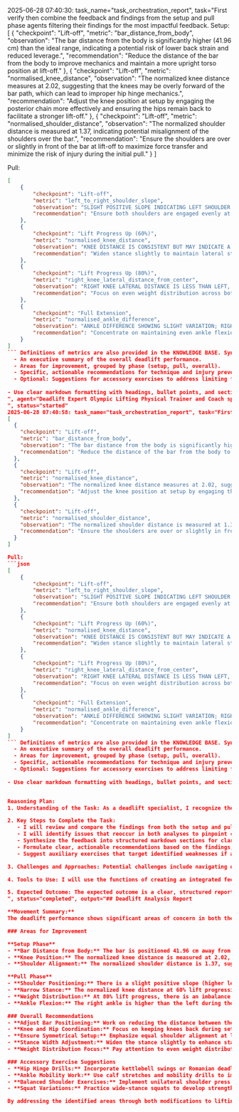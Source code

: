 2025-06-28 07:40:30: task_name="task_orchestration_report", task="First verify then combine the feedback and findings from the setup and pull phase agents filtering their findings for the most impactful feedback. Setup:
[
  {
    "checkpoint": "Lift-off",
    "metric": "bar_distance_from_body",
    "observation": "The bar distance from the body is significantly higher (41.96 cm) than the ideal range, indicating a potential risk of lower back strain and reduced leverage.",
    "recommendation": "Reduce the distance of the bar from the body to improve mechanics and maintain a more upright torso position at lift-off."
  },
  {
    "checkpoint": "Lift-off",
    "metric": "normalised_knee_distance",
    "observation": "The normalized knee distance measures at 2.02, suggesting that the knees may be overly forward of the bar path, which can lead to improper hip hinge mechanics.",
    "recommendation": "Adjust the knee position at setup by engaging the posterior chain more effectively and ensuring the hips remain back to facilitate a stronger lift-off."
  },
  {
    "checkpoint": "Lift-off",
    "metric": "normalised_shoulder_distance",
    "observation": "The normalized shoulder distance is measured at 1.37, indicating potential misalignment of the shoulders over the bar.",
    "recommendation": "Ensure the shoulders are over or slightly in front of the bar at lift-off to maximize force transfer and minimize the risk of injury during the initial pull."
  }
]

Pull:
```json
[
    {
        "checkpoint": "Lift-off",
        "metric": "left_to_right_shoulder_slope",
        "observation": "SLIGHT POSITIVE SLOPE INDICATING LEFT SHOULDER POSITIONING HIGHER.",
        "recommendation": "Ensure both shoulders are engaged evenly at the start to promote symmetrical lifting."
    },
    {
        "checkpoint": "Lift Progress Up (60%)",
        "metric": "normalised_knee_distance",
        "observation": "KNEE DISTANCE IS CONSISTENT BUT MAY INDICATE A SLIGHTLY NARROW STANCE AT THIS PHASE.",
        "recommendation": "Widen stance slightly to maintain lateral stability and prevent knee caving."
    },
    {
        "checkpoint": "Lift Progress Up (80%)",
        "metric": "right_knee_lateral_distance_from_center",
        "observation": "RIGHT KNEE LATERAL DISTANCE IS LESS THAN LEFT, POSSIBLY INDICATING RIGHT WEIGHT SHIFT.",
        "recommendation": "Focus on even weight distribution across both legs during this phase to enhance stability."
    },
    {
        "checkpoint": "Full Extension",
        "metric": "normalised_ankle_difference",
        "observation": "ANKLE DIFFERENCE SHOWING SLIGHT VARIATION; RIGHT ANKLE HIGHER THAN LEFT.",
        "recommendation": "Concentrate on maintaining even ankle flexion/extension to aid in achieving full hip extension."
    }
]
``` Definitions of metrics are also provided in the KNOWLEDGE BASE. Synthesize their outputs into a single, structured markdown report suitable for rendering in a Streamlit application. The report should include:
  - An executive summary of the overall deadlift performance.
  - Areas for improvement, grouped by phase (setup, pull, overall).
  - Specific, actionable recommendations for technique and injury prevention. 
  - Optional: Suggestions for accessory exercises to address limiting factors.
  
- Use clear markdown formatting with headings, bullet points, and sections for easy readability. - Use clear and interpretable language that is in line with the expectations of physical trainer or lifting coach to understand and communicate to a client. - Do not include a section of the output that is not relevant to the deadlift. - Do not include a section of the output if there are no relevant findings. - If there are no relevant findings for any section, explicitly state "This part of the movement looks good." Do not invent or fabricate findings to fill gaps. - The "Accessory Exercise Suggestions" section is optional. Only include this section if there are specific limiting factors identified and relevant suggestions can be made.
", agent="Deadlift Expert Olympic Lifting Physical Trainer and Coach specializing in efficiently synchronising joint movements; integrating lower, middle, and upper body analysis for deadlift
", status="started"
2025-06-28 07:40:58: task_name="task_orchestration_report", task="First verify then combine the feedback and findings from the setup and pull phase agents filtering their findings for the most impactful feedback. Setup:
[
  {
    "checkpoint": "Lift-off",
    "metric": "bar_distance_from_body",
    "observation": "The bar distance from the body is significantly higher (41.96 cm) than the ideal range, indicating a potential risk of lower back strain and reduced leverage.",
    "recommendation": "Reduce the distance of the bar from the body to improve mechanics and maintain a more upright torso position at lift-off."
  },
  {
    "checkpoint": "Lift-off",
    "metric": "normalised_knee_distance",
    "observation": "The normalized knee distance measures at 2.02, suggesting that the knees may be overly forward of the bar path, which can lead to improper hip hinge mechanics.",
    "recommendation": "Adjust the knee position at setup by engaging the posterior chain more effectively and ensuring the hips remain back to facilitate a stronger lift-off."
  },
  {
    "checkpoint": "Lift-off",
    "metric": "normalised_shoulder_distance",
    "observation": "The normalized shoulder distance is measured at 1.37, indicating potential misalignment of the shoulders over the bar.",
    "recommendation": "Ensure the shoulders are over or slightly in front of the bar at lift-off to maximize force transfer and minimize the risk of injury during the initial pull."
  }
]

Pull:
```json
[
    {
        "checkpoint": "Lift-off",
        "metric": "left_to_right_shoulder_slope",
        "observation": "SLIGHT POSITIVE SLOPE INDICATING LEFT SHOULDER POSITIONING HIGHER.",
        "recommendation": "Ensure both shoulders are engaged evenly at the start to promote symmetrical lifting."
    },
    {
        "checkpoint": "Lift Progress Up (60%)",
        "metric": "normalised_knee_distance",
        "observation": "KNEE DISTANCE IS CONSISTENT BUT MAY INDICATE A SLIGHTLY NARROW STANCE AT THIS PHASE.",
        "recommendation": "Widen stance slightly to maintain lateral stability and prevent knee caving."
    },
    {
        "checkpoint": "Lift Progress Up (80%)",
        "metric": "right_knee_lateral_distance_from_center",
        "observation": "RIGHT KNEE LATERAL DISTANCE IS LESS THAN LEFT, POSSIBLY INDICATING RIGHT WEIGHT SHIFT.",
        "recommendation": "Focus on even weight distribution across both legs during this phase to enhance stability."
    },
    {
        "checkpoint": "Full Extension",
        "metric": "normalised_ankle_difference",
        "observation": "ANKLE DIFFERENCE SHOWING SLIGHT VARIATION; RIGHT ANKLE HIGHER THAN LEFT.",
        "recommendation": "Concentrate on maintaining even ankle flexion/extension to aid in achieving full hip extension."
    }
]
``` Definitions of metrics are also provided in the KNOWLEDGE BASE. Synthesize their outputs into a single, structured markdown report suitable for rendering in a Streamlit application. The report should include:
  - An executive summary of the overall deadlift performance.
  - Areas for improvement, grouped by phase (setup, pull, overall).
  - Specific, actionable recommendations for technique and injury prevention. 
  - Optional: Suggestions for accessory exercises to address limiting factors.
  
- Use clear markdown formatting with headings, bullet points, and sections for easy readability. - Use clear and interpretable language that is in line with the expectations of physical trainer or lifting coach to understand and communicate to a client. - Do not include a section of the output that is not relevant to the deadlift. - Do not include a section of the output if there are no relevant findings. - If there are no relevant findings for any section, explicitly state "This part of the movement looks good." Do not invent or fabricate findings to fill gaps. - The "Accessory Exercise Suggestions" section is optional. Only include this section if there are specific limiting factors identified and relevant suggestions can be made.


Reasoning Plan:
1. Understanding of the Task: As a deadlift specialist, I recognize the importance of analyzing both the setup and pulling phases of the deadlift. The goal is to compile the findings from the two agents, focusing on the most impactful feedbacks that can enhance performance and reduce injury risk. This analysis will result in a comprehensive report that highlights key areas for improvement and specific recommendations.

2. Key Steps to Complete the Task:
   - I will review and compare the findings from both the setup and pull phases thoroughly.
   - I will identify issues that reoccur in both analyses to pinpoint critical areas of concern.
   - Synthesize the feedback into structured markdown sections for clarity.
   - Formulate clear, actionable recommendations based on the findings, tailored to improve form and efficiency.
   - Suggest auxiliary exercises that target identified weaknesses if applicable.

3. Challenges and Approaches: Potential challenges include navigating disparate findings or conflicting observations. To address this, I will closely assess the context of each feedback point, focusing on those corroborated by multiple dimensions of analysis. I will prioritize findings that affect the overall lift integrity and injury prevention.

4. Tools to Use: I will use the functions of creating an integrated feedback report through markdown formatting, running multi-tool functions if necessary to streamline the input of observations and recommendations into the report. 

5. Expected Outcome: The expected outcome is a clear, structured report summarizing the deadlift performance, highlighting areas of improvement sorted by phase, along with tailored recommendations and accessory exercises if needed. This report will serve as a valuable resource for client guidance and performance enhancement.", agent="Deadlift Expert Olympic Lifting Physical Trainer and Coach specializing in efficiently synchronising joint movements; integrating lower, middle, and upper body analysis for deadlift
", status="completed", output="## Deadlift Analysis Report

**Movement Summary:**  
The deadlift performance shows significant areas of concern in both the setup and pulling phases, presenting a risk for inefficiencies and potential injuries. Key focus areas include the bar's distance from the body, knee positioning, and shoulder alignment. Correcting these will improve the overall lift mechanics and safety.

### Areas for Improvement

**Setup Phase**
- **Bar Distance from Body:** The bar is positioned 41.96 cm away from the body, which is significantly above the recommended range. This can lead to lower back strain and decreased leverage.
- **Knee Position:** The normalized knee distance is measured at 2.02, indicating that the knees are too far forward of the bar path, which compromises hip hinge mechanics.
- **Shoulder Alignment:** The normalized shoulder distance is 1.37, suggesting the shoulders are misaligned over the bar, which can impair force transfer during the lift.

**Pull Phase**
- **Shoulder Positioning:** There is a slight positive slope (higher left shoulder), indicating asymmetrical shoulder engagement which can affect balance and lifting efficiency.
- **Narrow Stance:** The normalized knee distance at 60% lift progression may indicate a slightly narrow stance, which could risk knee caving.
- **Weight Distribution:** At 80% lift progress, there is an imbalance with the right knee positioned closer to the center than the left, indicating a right weight shift.
- **Ankle Flexion:** The right ankle is higher than the left during the full extension phase, which can affect stability and power output.

### Overall Recommendations
- **Adjust Bar Positioning:** Work on reducing the distance between the bar and body at setup to facilitate a more upright torso position, improving mechanics.
- **Knee and Hip Coordination:** Focus on keeping knees back during setup to ensure effective hip engagement. This can help rectify both the setup and pull phase issues.
- **Ensure Symmetrical Setup:** Emphasize equal shoulder alignment at lift-off to prevent imbalances during lifting and enhance symmetry.
- **Stance Width Adjustment:** Widen the stance slightly to enhance stability and mitigate risk of knee caving.
- **Weight Distribution Focus:** Pay attention to even weight distribution across both legs, especially during the initial pull and throughout the lift.

### Accessory Exercise Suggestions
- **Hip Hinge Drills:** Incorporate kettlebell swings or Romanian deadlifts to strengthen the posterior chain and improve hip hinge mechanics.
- **Ankle Mobility Work:** Use calf stretches and mobility drills to improve ankle flexibility, aiding in better positioning and stability during lifts.
- **Balanced Shoulder Exercises:** Implement unilateral shoulder press or rows to address shoulder imbalances and improve stability throughout the lift. 
- **Squat Variations:** Practice wide-stance squats to develop strength and stability in the knee and hip areas, reinforcing proper joint alignment during deadlifts.

By addressing the identified areas through both modifications to lifting technique and supplementary exercises, the lifter can enhance performance while minimizing injury risk, leading to a more effective and safe deadlift."
